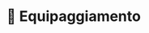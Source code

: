 ---
title: 🧰 Equipaggiamento
# Prev/next pager order (if `docs_section_pager` enabled in `params.toml`)
description: Come i punteggi caratteristica possono essere utilizzati durante la campagna di gioco.
sidebar:
    order: 3
---